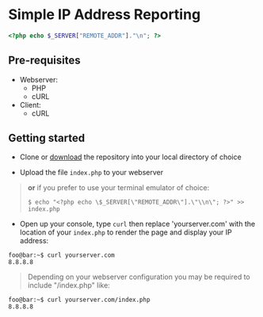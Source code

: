 # Simple IP Address Reporting

```PHP
<?php echo $_SERVER["REMOTE_ADDR"]."\n"; ?>
```

## Pre-requisites

- Webserver:
    - PHP
    - cURL
- Client:
    - cURL

## Getting started

- Clone or [download](https://github.com/swegio/ip/archive/master.zip) the repository into your local directory of choice

- Upload the file `index.php` to your webserver

>**or** if you prefer to use your terminal emulator of choice:
>
>`$ echo "<?php echo \$_SERVER[\"REMOTE_ADDR\"].\"\\n\"; ?>" >> index.php`

- Open up your console, type `curl` then replace 'yourserver.com' with the location of your `index.php` to render the page and display your IP address:

```console
foo@bar:~$ curl yourserver.com
8.8.8.8
```

>Depending on your webserver configuration you may be required to include "/index.php" like:

```console
foo@bar:~$ curl yourserver.com/index.php
8.8.8.8
```